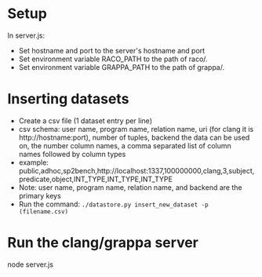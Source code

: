 # Setup
In server.js:
* Set hostname and port to the server's hostname and port
* Set environment variable RACO\_PATH to the path of raco/.
* Set environment variable GRAPPA\_PATH to the path of grappa/.

# Inserting datasets
* Create a csv file (1 dataset entry per line)
* csv schema: 
user name, program name, relation name, uri (for clang it is http://hostname:port), number of tuples, backend the data can be used on, the number column names, a comma separated list of column names followed by column types
 * example:
public,adhoc,sp2bench,http://localhost:1337,100000000,clang,3,subject,predicate,object,INT_TYPE,INT_TYPE,INT_TYPE
 * Note: user name, program name, relation name, and backend are the primary keys
* Run the command:
```./datastore.py insert_new_dataset -p (filename.csv)```

# Run the clang/grappa server
node server.js

